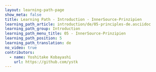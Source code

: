 ```yaml
---
layout: learning-path-page
show_meta: false
title: Learning Path - Introduction - InnerSource-Prinzipien
learning_path_article: introduction/de/05-principles-de.asciidoc
learning_path_group: Introduction
learning_path_menu_title: 05 - InnerSource-Prinzipien
learning_path_position: 5
learning_path_translation: de
no_video: true
contributors:
  - name: Yoshitake Kobayashi
    url: https://github.com/ystk
---
```

<!--- This file autogenerated from https://github.com/InnerSourceCommons/InnerSourceLearningPath/blob/master/scripts -->